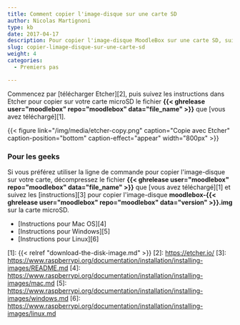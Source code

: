 ```yaml
---
title: Comment copier l'image-disque sur une carte SD
author: Nicolas Martignoni
type: kb
date: 2017-04-17
description: Pour copier l'image-disque MoodleBox sur une carte SD, suivez ces instructions.
slug: copier-limage-disque-sur-une-carte-sd
weight: 4
categories:
  - Premiers pas

---
```

Commencez par [télécharger Etcher][2], puis suivez les instructions dans Etcher pour copier sur votre carte microSD le fichier __{{< ghrelease user="moodlebox" repo="moodlebox" data="file_name" >}}__ que [vous avez téléchargé][1].

{{< figure link="/img/media/etcher-copy.png" caption="Copie avec Etcher" caption-position="bottom" caption-effect="appear" width="800px" >}}

### Pour les geeks

Si vous préférez utiliser la ligne de commande pour copier l'image-disque sur votre carte, décompressez le fichier __{{< ghrelease user="moodlebox" repo="moodlebox" data="file_name" >}}__ que [vous avez téléchargé][1] et suivez les [instructions][3] pour copier l'image-disque __moodlebox-{{< ghrelease user="moodlebox" repo="moodlebox" data="version" >}}.img__ sur la carte microSD.

  * [Instructions pour Mac OS][4]
  * [Instructions pour Windows][5]
  * [Instructions pour Linux][6]

 [1]: {{< relref "download-the-disk-image.md" >}}
 [2]: https://etcher.io/
 [3]: https://www.raspberrypi.org/documentation/installation/installing-images/README.md
 [4]: https://www.raspberrypi.org/documentation/installation/installing-images/mac.md
 [5]: https://www.raspberrypi.org/documentation/installation/installing-images/windows.md
 [6]: https://www.raspberrypi.org/documentation/installation/installing-images/linux.md
